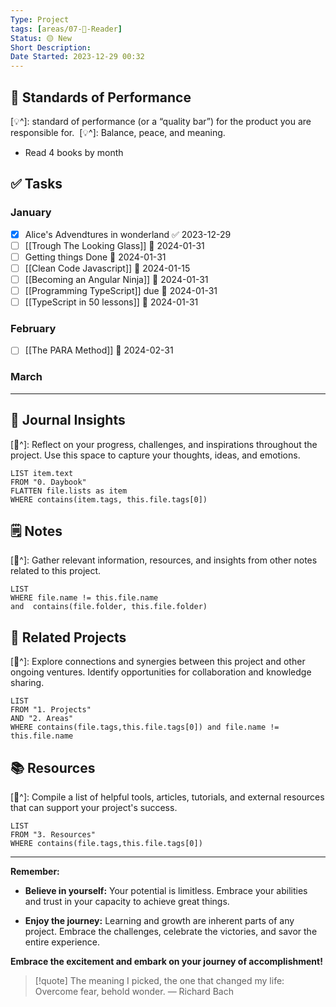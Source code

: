 ```yaml
---
Type: Project
tags: [areas/07-📖-Reader]
Status: 🟡 New
Short Description:
Date Started: 2023-12-29 00:32
---
```


## 🎯 **Standards of Performance**
[💡^]: standard of performance (or a “quality bar”) for the product you are responsible for. 
[💡^]: Balance, peace, and meaning. 

- Read 4 books by month
## ✅ **Tasks**

### January
- [x] Alice's Advendtures in wonderland ✅ 2023-12-29
- [ ] [[Trough The Looking Glass]] 📅 2024-01-31
- [ ] Getting things Done 📅 2024-01-31
- [ ] [[Clean Code Javascript]] 📅 2024-01-15
- [ ] [[Becoming an Angular Ninja]] 📅 2024-01-31
- [ ] [[Programming TypeScript]] due 📅 2024-01-31
- [ ] [[TypeScript in 50 lessons]] 📅 2024-01-31

### February
- [ ] [[The PARA Method]] 📅 2024-02-31 
### March


---
## 📖 Journal Insights
[💭^]: Reflect on your progress, challenges, and inspirations throughout the project. Use this space to capture your thoughts, ideas, and emotions.

``` dataview
LIST item.text
FROM "0. Daybook"
FLATTEN file.lists as item
WHERE contains(item.tags, this.file.tags[0])

```

## 🗒 Notes
[💭^]: Gather relevant information, resources, and insights from other notes related to this project.
``` dataview
LIST 
WHERE file.name != this.file.name 
and  contains(file.folder, this.file.folder)
```


## 🤝 Related Projects
[💭^]: Explore connections and synergies between this project and other ongoing ventures. Identify opportunities for collaboration and knowledge sharing.
``` dataview
LIST 
FROM "1. Projects"
AND "2. Areas"
WHERE contains(file.tags,this.file.tags[0]) and file.name != this.file.name
```

## 📚 Resources
[💭^]: Compile a list of helpful tools, articles, tutorials, and external resources that can support your project's success.
``` dataview
LIST 
FROM "3. Resources"
WHERE contains(file.tags,this.file.tags[0])
```


---
**Remember:**

- **Believe in yourself:** Your potential is limitless. Embrace your abilities and trust in your capacity to achieve great things.

- **Enjoy the journey:** Learning and growth are inherent parts of any project. Embrace the challenges, celebrate the victories, and savor the entire experience.

**Embrace the excitement and embark on your journey of accomplishment!**

> [!quote] The meaning I picked, the one that changed my life: Overcome fear, behold wonder.
> — Richard Bach
